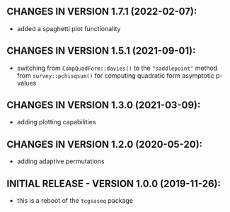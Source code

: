 CHANGES IN VERSION 1.7.1 (2022-02-07):
--------------------------------------
 + added a spaghetti plot functionality


CHANGES IN VERSION 1.5.1 (2021-09-01):
--------------------------------------
+ switching from `CompQuadForm::davies()` to the `"saddlepoint"` method from 
 `survey::pchisqsum()` for computing quadratic form asymptotic p-values


CHANGES IN VERSION 1.3.0 (2021-03-09):
--------------------------------------
+ adding plotting capabilities


CHANGES IN VERSION 1.2.0 (2020-05-20):
--------------------------------------
+ adding adaptive permutations


INITIAL RELEASE - VERSION 1.0.0 (2019-11-26):
---------------------------------------------
+ this is a reboot of the `tcgsaseq` package

